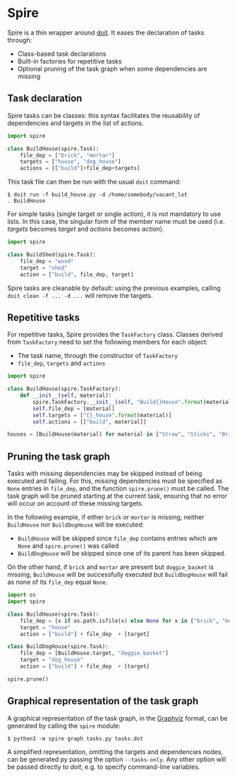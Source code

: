 # Spire

Spire is a thin wrapper around [doit](http://pydoit.org/). It eases the declaration of tasks through:
- Class-based task declarations
- Built-in factories for repetitive tasks
- Optional pruning of the task graph when some dependencies are missing

## Task declaration

Spire tasks can be classes: this syntax facilitates the reusability of dependencies and targets in the list of actions. 

```python
import spire

class BuildHouse(spire.Task):
    file_dep = ["brick", "mortar"]
    targets = ["house", "dog_house"]
    actions = [["build"]+file_dep+targets]
```

This task file can then be run with the usual `doit` command:

```console
$ doit run -f build_house.py -d /home/somebody/vacant_lot
. BuildHouse
```

For simple tasks (single target or single action), it is not mandatory to use lists. In this case, the singular form of the member name must be used (i.e. _targets_ becomes _target_ and _actions_ becomes _action_).

```python
import spire

class BuildShed(spire.Task):
    file_dep = "wood"
    target = "shed"
    action = ["build", file_dep, target]
```

Spire tasks are cleanable by default: using the previous examples, calling `doit clean -f ... -d ...` will remove the targets.

## Repetitive tasks

For repetitive tasks, Spire provides the `TaskFactory` class. Classes derived from `TaskFactory` need to set the following members for each object:
- The task name, through the constructor of `TaskFactory`
- `file_dep`, `targets` and `actions`

```python
import spire

class BuildHouse(spire.TaskFactory):
    def __init__(self, material):
        spire.TaskFactory.__init__(self, "Build{}House".format(material))
        self.file_dep = [material]
        self.targets = ["{}_house".format(material)]
        self.actions = [["build", material]]

houses = [BuildHouse(material) for material in ["Straw", "Sticks", "Bricks"]]
```

## Pruning the task graph

Tasks with missing dependencies may be skipped instead of being executed and failing. For this, missing dependencies must be specified as `None` entries in `file_dep`, and the function `spire.prune()` must be called. The task graph will be pruned starting at the current task, ensuring that no error will occur on account of these missing targets.

In the following example, if either `brick` or `mortar` is missing, neither `BuildHouse` nor `BuildDogHouse` will be executed:
- `BuildHouse` will be skipped since `file_dep` contains entries which are `None` and `spire.prune()` was called
- `BuildDogHouse` will be skipped since one of its parent has been skipped. 

On the other hand, if `brick` and `mortar` are present but `doggie_basket` is missing, `BuildHouse` will be successfully executed but `BuildDogHouse` will fail as none of its `file_dep` equal `None`.

```python
import os
import spire

class BuildHouse(spire.Task):
    file_dep = [x if os.path.isfile(x) else None for x in ["brick", "mortar"]]
    target = "house"
    action = ["build"] + file_dep  + [target]

class BuildDogHouse(spire.Task):
    file_dep = [BuildHouse.target, "doggie_basket"]
    target = "dog_house"
    action = ["build"] + file_dep  + [target]

spire.prune()
```

## Graphical representation of the task graph

A graphical representation of the task graph, in the [Graphviz](http://graphviz.org/) format, can be generated by calling the `spire` module:

```
$ python3 -m spire graph tasks.py tasks.dot
```

A simplified representation, omitting the targets and dependencies nodes, can be generated py passing the option `--tasks-only`. Any other option will be passed directly to _doit_, e.g. to specify command-line variables.
